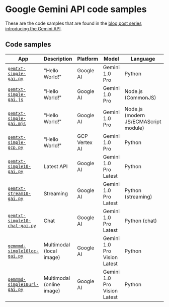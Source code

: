 # Google Gemini API code samples

These are the code samples that are found in the [blog post series introducing the Gemini API](https://dev.to/wescpy/series/27183).

## Code samples
App | Description | Platform | Model | Language
--- | --- | --- | --- | ---
[`gemtxt-simple-gai.py`](/gemini/gemtxt-simple-gai.py) | "Hello World!" | Google AI | Gemini 1.0 Pro | Python
[`gemtxt-simple-gai.js`](/gemini/gemtxt-simple-gai.js) | "Hello World!" | Google AI | Gemini 1.0 Pro | Node.js (CommonJS)
[`gemtxt-simple-gai.mjs`](/gemini/gemtxt-simple-gai.mjs) | "Hello World!" | Google AI | Gemini 1.0 Pro | Node.js (modern JS/ECMAScript module)
[`gemtxt-simple-gcp.py`](/gemini/gemtxt-simple-gcp.py) | "Hello World!" | GCP Vertex AI | Gemini 1.0 Pro | Python
[`gemtxt-simple10-gai.py`](/gemini/gemtxt-simple10-gai.py) | Latest API | Google AI | Gemini 1.0 Pro Latest | Python
[`gemtxt-stream10-gai.py`](/gemini/gemtxt-stream10-gai.py) |  Streaming | Google AI | Gemini 1.0 Pro Latest | Python (streaming)
[`gemtxt-simple10-chat-gai.py`](/gemini/gemtxt-simple10-chat-gai.py) |  Chat | Google AI | Gemini 1.0 Pro Latest | Python (chat)
[`gemmmd-simple10loc-gai.py`](/gemini/gemmmd-simple10loc-gai.py) |  Multimodal (local image) | Google AI | Gemini 1.0 Pro Vision Latest | Python
[`gemmmd-simple10url-gai.py`](/gemini/gemmmd-simple10url-gai.py) |  Multimodal (online image) | Google AI | Gemini 1.0 Pro Vision Latest | Python
